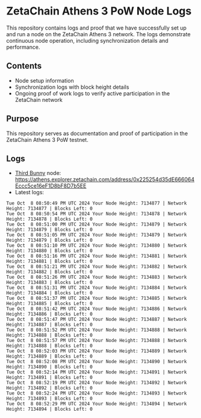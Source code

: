 # ZetaChain Athens 3 PoW Node Logs
This repository contains logs and proof that we have successfully set up and run a node on the ZetaChain Athens 3 network. The logs demonstrate continuous node operation, including synchronization details and performance.

## Contents
- Node setup information
- Synchronization logs with block height details
- Ongoing proof of work logs to verify active participation in the ZetaChain network

## Purpose
This repository serves as documentation and proof of participation in the ZetaChain Athens 3 PoW testnet.

## Logs

- [Third Bunny](https://thirdbunny.xyz/) node: https://athens.explorer.zetachain.com/address/0x225254d35dE666064Eccc5ce16eF1D8bF8D7b5EE
- Latest logs:
```
Tue Oct  8 08:50:49 PM UTC 2024 Your Node Height: 7134877 | Network Height: 7134877 | Blocks Left: 0
Tue Oct  8 08:50:54 PM UTC 2024 Your Node Height: 7134878 | Network Height: 7134878 | Blocks Left: 0
Tue Oct  8 08:51:00 PM UTC 2024 Your Node Height: 7134879 | Network Height: 7134879 | Blocks Left: 0
Tue Oct  8 08:51:05 PM UTC 2024 Your Node Height: 7134879 | Network Height: 7134879 | Blocks Left: 0
Tue Oct  8 08:51:10 PM UTC 2024 Your Node Height: 7134880 | Network Height: 7134880 | Blocks Left: 0
Tue Oct  8 08:51:16 PM UTC 2024 Your Node Height: 7134881 | Network Height: 7134881 | Blocks Left: 0
Tue Oct  8 08:51:21 PM UTC 2024 Your Node Height: 7134882 | Network Height: 7134882 | Blocks Left: 0
Tue Oct  8 08:51:26 PM UTC 2024 Your Node Height: 7134883 | Network Height: 7134883 | Blocks Left: 0
Tue Oct  8 08:51:31 PM UTC 2024 Your Node Height: 7134884 | Network Height: 7134884 | Blocks Left: 0
Tue Oct  8 08:51:37 PM UTC 2024 Your Node Height: 7134885 | Network Height: 7134885 | Blocks Left: 0
Tue Oct  8 08:51:42 PM UTC 2024 Your Node Height: 7134886 | Network Height: 7134886 | Blocks Left: 0
Tue Oct  8 08:51:47 PM UTC 2024 Your Node Height: 7134887 | Network Height: 7134887 | Blocks Left: 0
Tue Oct  8 08:51:52 PM UTC 2024 Your Node Height: 7134888 | Network Height: 7134888 | Blocks Left: 0
Tue Oct  8 08:51:57 PM UTC 2024 Your Node Height: 7134888 | Network Height: 7134888 | Blocks Left: 0
Tue Oct  8 08:52:03 PM UTC 2024 Your Node Height: 7134889 | Network Height: 7134889 | Blocks Left: 0
Tue Oct  8 08:52:08 PM UTC 2024 Your Node Height: 7134890 | Network Height: 7134890 | Blocks Left: 0
Tue Oct  8 08:52:14 PM UTC 2024 Your Node Height: 7134891 | Network Height: 7134891 | Blocks Left: 0
Tue Oct  8 08:52:19 PM UTC 2024 Your Node Height: 7134892 | Network Height: 7134892 | Blocks Left: 0
Tue Oct  8 08:52:24 PM UTC 2024 Your Node Height: 7134893 | Network Height: 7134893 | Blocks Left: 0
Tue Oct  8 08:52:29 PM UTC 2024 Your Node Height: 7134894 | Network Height: 7134894 | Blocks Left: 0
```
